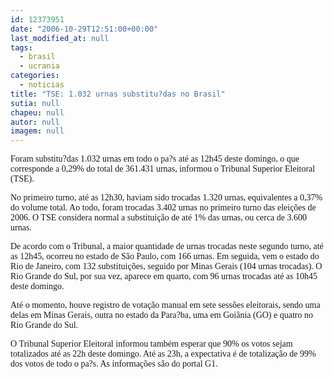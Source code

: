 ```yaml
---
id: 12373951
date: "2006-10-29T12:51:00+00:00"
last_modified_at: null
tags:
  - brasil
  - ucrania
categories:
  - noticias
title: "TSE: 1.032 urnas substitu?das no Brasil"
sutia: null
chapeu: null
autor: null
imagem: null
---
```

<p><DIV class=txt id=mudaFonte></p>
<p><P><FONT face=Verdana>Foram substitu?das 1.032 urnas em todo o pa?s até as 12h45 deste domingo, o que corresponde a 0,29% do total de 361.431 urnas, informou o Tribunal Superior Eleitoral (TSE). </FONT></P></p>
<p><P><FONT face=Verdana>No primeiro turno, até as 12h30, haviam sido trocadas 1.320 urnas, equivalentes a 0,37% do volume total. </FONT><FONT face=Verdana>Ao todo, foram trocadas 3.402 urnas no primeiro turno das eleições de 2006. O TSE considera normal a substituição de até 1% das urnas, ou cerca de 3.600 urnas. </FONT></P></p>
<p><P><FONT face=Verdana>De acordo com o Tribunal, a maior quantidade de urnas trocadas neste segundo turno, até as 12h45, ocorreu no estado de São Paulo, com 166 urnas. Em seguida, vem o estado do Rio de Janeiro, com 132 substituições, seguido por Minas Gerais (104 urnas trocadas). O Rio Grande do Sul, por sua vez, aparece em quarto, com 96 urnas trocadas até as 10h45 deste domingo. </FONT></P></p>
<p><P><FONT face=Verdana>Até o momento, houve registro de votação manual em sete sessões eleitorais, sendo uma delas em Minas Gerais, outra no estado da Para?ba, uma em Goiânia (GO)&nbsp;e quatro no Rio Grande do Sul. </FONT></P></p>
<p><P><FONT face=Verdana>O&nbsp;Tribunal Superior Eleitoral&nbsp;informou&nbsp;também esperar que 90% os votos sejam totalizados até as 22h deste domingo. Até as 23h, a expectativa é de totalização de 99% dos votos de todo o pa?s. As informações são do portal G1.</FONT> </P></DIV> </p>
